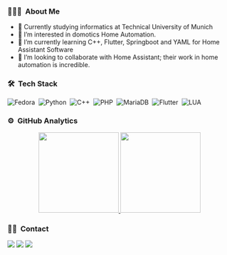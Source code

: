 ### 👨🏻‍💻 &nbsp;About Me

- 👋 Currently studying informatics at Technical University of Munich
- 👀 I’m interested in domotics Home Automation.
- 🌱 I’m currently learning C++, Flutter, Springboot and YAML for Home Assistant Software
- 💞️ I’m looking to collaborate with Home Assistant; their work in home automation is incredible.

### 🛠 &nbsp;Tech Stack

![Fedora](https://img.shields.io/badge/Fedora-294172?style=flat&logo=fedora&logoColor=white)&nbsp;
![Python](https://img.shields.io/badge/Python-14354C?style=flat&logo=python&logoColor=white)&nbsp;
![C++](https://img.shields.io/badge/C%2B%2B-00599C?style=flat&logo=c%2B%2B&logoColor=white)&nbsp;
![PHP](https://img.shields.io/badge/PHP-777BB4?style=flat&logo=php&logoColor=white)&nbsp;
![MariaDB](https://img.shields.io/badge/MariaDB-003545?style=flat&logo=mariadb&logoColor=white)&nbsp;
![Flutter](https://img.shields.io/badge/Flutter-02569B?style=flat&logo=flutter&logoColor=white)&nbsp;
![LUA](https://img.shields.io/badge/Lua-2C2D72?style=flat&logo=lua&logoColor=white)&nbsp;

### ⚙️ &nbsp;GitHub Analytics

<p align="center">
<a href="https://github.com/maikolcid">
  <img height="180em" src="https://github-readme-stats-eight-theta.vercel.app/api?username=maikolcid&show_icons=true&theme=algolia&include_all_commits=true&count_private=true"/>
  <img height="180em" src="https://github-readme-stats-eight-theta.vercel.app/api/top-langs/?username=maikolcid&layout=compact&langs_count=8&theme=algolia"/>
</a>
</p>

### 🤝🏻 &nbsp;Contact

<a href="https://www.linkedin.com/in/miguelcidech"><img src="https://img.shields.io/badge/miguelcidech-%230077B5.svg?style=flat&logo=linkedin&logoColor=white"/></a>
<a href="mailto:miguel.cid@tum.de"><img src="https://img.shields.io/badge/-miguel.cid@tum.de-D14836?style=flat&logo=Gmail&logoColor=white"/></a>
<a href="https://discord.com/users/maikolplays"><img src="https://img.shields.io/badge/-maikolplays-7289DA?style=flat&logo=Discord&logoColor=white"/></a>
